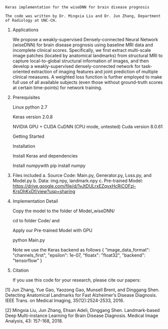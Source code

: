     Keras implementation for the wiseDNN for brain disease prognosis

    The code was written by Dr. Mingxia Liu and Dr. Jun Zhang, Department of Radiology at UNC-CH. 

1. Applications

    We propose a weakly-supervised Densely-connected Neural Network (wiseDNN) for brain disease prognosis using baseline MRI data and incomplete clinical scores. Specifically, we first extract multi-scale image patches (located by anatomical landmarks) from structural MRI to capture local-to-global structural information of images, and then develop a weakly-supervised densely-connected network for task-oriented extraction of imaging features and joint prediction of multiple clinical measures. A weighted loss function is further employed to make full use of all available subjects (even those without ground-truth scores at certain time-points) for network training.


2. Prerequisites

    Linux python 2.7

    Keras version 2.0.8

    NVIDIA GPU + CUDA CuDNN (CPU mode, untested) Cuda version 8.0.61

    Getting Started

    Installation

    Install Keras and dependencies

    Install numpywith pip install numpy

3. Files included
    a. Source Code: Main.py, Generator.py, Loss.py, and Model.py
    b. Data: img.npy, landmark.npy
    c. Pre-trained Model: https://drive.google.com/file/d/1vJtDULrxEZqvxHcRiCOFzi-KrsOhKxDf/view?usp=sharing


4. Implementation Detail

    Copy the model to the folder of Model_wiseDNN/
 
    cd to folder Code/ and

    Apply our Pre-trained Model with GPU

    python Main.py 

    Note we use the Keras backend as follows { "image_data_format": "channels_first", "epsilon": 1e-07, "floatx": "float32", "backend": "tensorflow" }


5. Citation

    If you use this code for your research, please cite our papers:

[1] Jun Zhang, Yue Gao, Yaozong Gao, Munsell Brent, and Dinggang Shen. Detecting Anatomical Landmarks for Fast Alzheimer’s Disease Diagnosis. IEEE Trans. on Medical Imaging, 35(12):2524-2533, 2016.

[2] Mingxia Liu, Jun Zhang, Ehsan Adeli, Dinggang Shen. Landmark-based Deep Multi-instance Learning for Brain Disease Diagnosis. Medical Image Analysis, 43: 157-168, 2018. 

